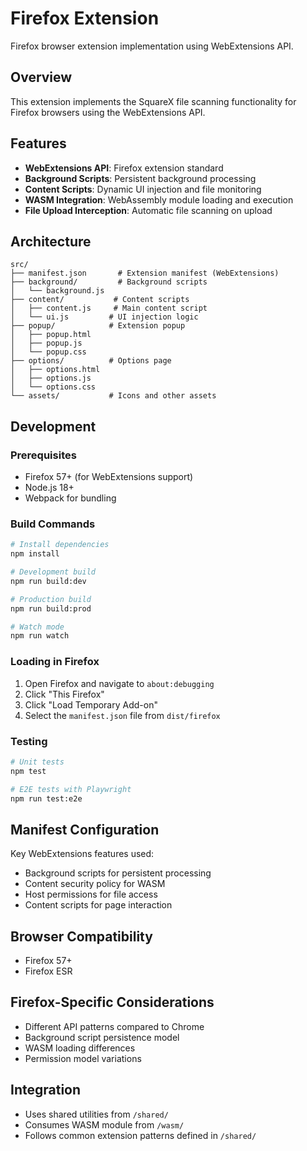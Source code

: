 # Firefox Extension

Firefox browser extension implementation using WebExtensions API.

## Overview

This extension implements the SquareX file scanning functionality for Firefox browsers using the WebExtensions API.

## Features

- **WebExtensions API**: Firefox extension standard
- **Background Scripts**: Persistent background processing
- **Content Scripts**: Dynamic UI injection and file monitoring
- **WASM Integration**: WebAssembly module loading and execution
- **File Upload Interception**: Automatic file scanning on upload

## Architecture

```
src/
├── manifest.json       # Extension manifest (WebExtensions)
├── background/         # Background scripts
│   └── background.js
├── content/           # Content scripts
│   ├── content.js     # Main content script
│   └── ui.js         # UI injection logic
├── popup/            # Extension popup
│   ├── popup.html
│   ├── popup.js
│   └── popup.css
├── options/          # Options page
│   ├── options.html
│   ├── options.js
│   └── options.css
└── assets/           # Icons and other assets
```

## Development

### Prerequisites

- Firefox 57+ (for WebExtensions support)
- Node.js 18+
- Webpack for bundling

### Build Commands

```bash
# Install dependencies
npm install

# Development build
npm run build:dev

# Production build
npm run build:prod

# Watch mode
npm run watch
```

### Loading in Firefox

1. Open Firefox and navigate to `about:debugging`
2. Click "This Firefox"
3. Click "Load Temporary Add-on"
4. Select the `manifest.json` file from `dist/firefox`

### Testing

```bash
# Unit tests
npm test

# E2E tests with Playwright
npm run test:e2e
```

## Manifest Configuration

Key WebExtensions features used:
- Background scripts for persistent processing
- Content security policy for WASM
- Host permissions for file access
- Content scripts for page interaction

## Browser Compatibility

- Firefox 57+
- Firefox ESR

## Firefox-Specific Considerations

- Different API patterns compared to Chrome
- Background script persistence model
- WASM loading differences
- Permission model variations

## Integration

- Uses shared utilities from `/shared/`
- Consumes WASM module from `/wasm/`
- Follows common extension patterns defined in `/shared/`
